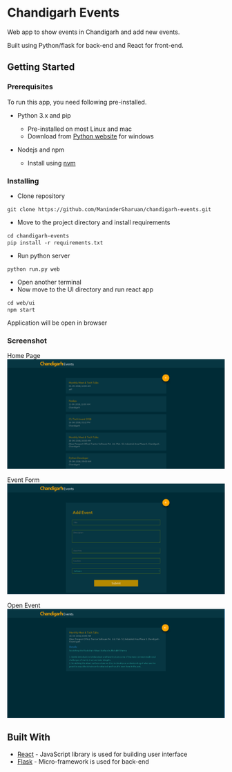 # Chandigarh Events

Web app to show events in Chandigarh and add new events.

Built using Python/flask for back-end and React for front-end.

## Getting Started

### Prerequisites

To run this app, you need following pre-installed.

- Python 3.x and pip
    - Pre-installed on most Linux and mac
    - Download from [Python website](https://www.python.org/getit/) for windows

- Nodejs and npm
    - Install using [nvm](https://github.com/creationix/nvm)

### Installing

- Clone repository

```
git clone https://github.com/ManinderGharuan/chandigarh-events.git
```

- Move to the project directory and install requirements

```
cd chandigarh-events
pip install -r requirements.txt
```

- Run python server

```
python run.py web
```

- Open another terminal
- Now move to the UI directory and run react app

```
cd web/ui
npm start
```

Application will be open in browser

### Screenshot

Home Page
![Home](/screenshots/home.png?row=true "Home Page")

Event Form
![Add Event](/screenshots/add-event.png?row=true "Add Event Form")

Open Event
![Event Click](/screenshots/event-click.png?row=true)

## Built With

* [React](https://reactjs.org/docs/getting-started.html) - JavaScript library is used for building user interface
* [Flask](http://flask.pocoo.org/docs/1.0/) - Micro-framework is used for back-end
